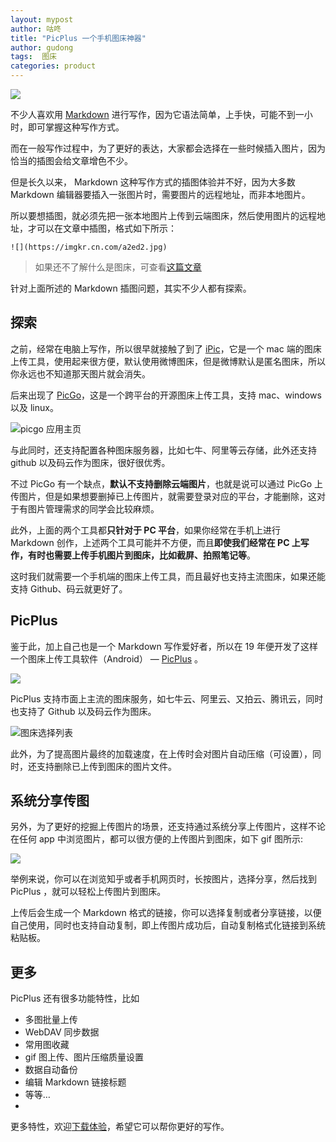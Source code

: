 ```yaml
---
layout: mypost
author: 咕咚
title: "PicPlus 一个手机图床神器"
author: gudong
tags:  图床
categories: product
---
```


![](https://gitee.com/maoruibin/assert/raw/master/pic/2020/npxXWgQ33ZQ.jpg)

不少人喜欢用  [Markdown](https://baike.sogou.com/v7868944.htm?fromTitle=markdown "Markdown") 进行写作，因为它语法简单，上手快，可能不到一小时，即可掌握这种写作方式。

而在一般写作过程中，为了更好的表达，大家都会选择在一些时候插入图片，因为恰当的插图会给文章增色不少。

但是长久以来， Markdown 这种写作方式的插图体验并不好，因为大多数 Markdown 编辑器要插入一张图片时，需要图片的远程地址，而非本地图片。

所以要想插图，就必须先把一张本地图片上传到云端图床，然后使用图片的远程地址，才可以在文章中插图，格式如下所示：
```
![](https://imgkr.cn.com/a2ed2.jpg)
```
>  如果还不了解什么是图床，可查看[这篇文章](https://gudong.site/2020/02/11/github-pic.html "这篇文章")

针对上面所述的 Markdown 插图问题，其实不少人都有探索。

## 探索

之前，经常在电脑上写作，所以很早就接触了到了 [iPic](https://toolinbox.net/iPic/ "iPic")，它是一个 mac 端的图床上传工具，使用起来很方便，默认使用微博图床，但是微博默认是匿名图床，所以你永远也不知道那天图片就会消失。

后来出现了 [PicGo](https://picgo.github.io/PicGo-Doc/zh/ "PicGo")，这是一个跨平台的开源图床上传工具，支持 mac、windows 以及 linux。

![picgo 应用主页](https://gitee.com/maoruibin/assert/raw/master/pic/2020/15893321928208427621256856673450.jpg)

与此同时，还支持配置各种图床服务器，比如七牛、阿里等云存储，此外还支持 github 以及码云作为图床，很好很优秀。

不过 PicGo 有一个缺点，**默认不支持删除云端图片**，也就是说可以通过 PicGo 上传图片，但是如果想要删掉已上传图片，就需要登录对应的平台，才能删除，这对于有图片管理需求的同学会比较麻烦。

此外，上面的两个工具都**只针对于 PC 平台**，如果你经常在手机上进行 Markdown 创作，上述两个工具可能并不方便，而且**即使我们经常在 PC 上写作，有时也需要上传手机图片到图床，比如截屏、拍照笔记等**。

这时我们就需要一个手机端的图床上传工具，而且最好也支持主流图床，如果还能支持 Github、码云就更好了。

## PicPlus

鉴于此，加上自己也是一个 Markdown 写作爱好者，所以在 19 年便开发了这样一个图床上传工具软件（Android） —  [PicPlus](https://www.yuque.com/gudong-osksb/twgz5k) 。

![](https://cdn.jsdelivr.net/gh/maoruibin/assets/pic/test/2981a48-9ae42f0d-115-0.png)

PicPlus 支持市面上主流的图床服务，如七牛云、阿里云、又拍云、腾讯云，同时也支持了 Github 以及码云作为图床。

![图床选择列表](https://gitee.com/maoruibin/assert/raw/master/pic/2020/9aeefce-268c691f-170-0.png)

此外，为了提高图片最终的加载速度，在上传时会对图片自动压缩（可设置），同时，还支持删除已上传到图床的图片文件。

## 系统分享传图

另外，为了更好的挖掘上传图片的场景，还支持通过系统分享上传图片，这样不论在任何 app 中浏览图片，都可以很方便的上传图片到图床，如下 gif 图所示:

![](https://i.loli.net/2020/05/18/GAU73KInTgsyx1R.gif)

举例来说，你可以在浏览知乎或者手机网页时，长按图片，选择分享，然后找到 PicPlus ，就可以轻松上传图片到图床。

上传后会生成一个 Markdown 格式的链接，你可以选择复制或者分享链接，以便自己使用，同时也支持自动复制，即上传图片成功后，自动复制格式化链接到系统粘贴板。

## 更多

 PicPlus 还有很多功能特性，比如
* 多图批量上传
* WebDAV 同步数据
* 常用图收藏
* gif 图上传、图片压缩质量设置
* 数据自动备份
* 编辑 Markdown 链接标题
* 等等…
* 
更多特性，欢迎[下载体验](https://www.coolapk.com/apk/name.gudong.pic)，希望它可以帮你更好的写作。

